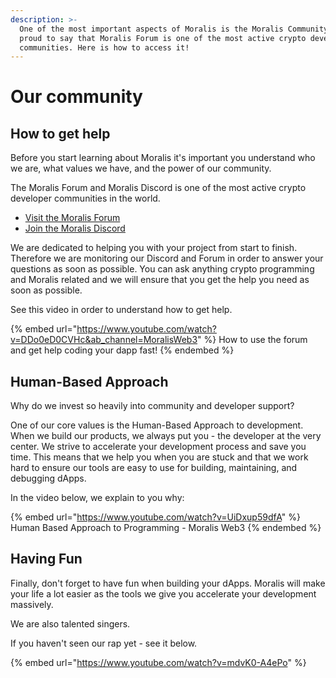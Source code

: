 ```yaml
---
description: >-
  One of the most important aspects of Moralis is the Moralis Community. We are
  proud to say that Moralis Forum is one of the most active crypto development
  communities. Here is how to access it!
---
```


# Our community

## How to get help

Before you start learning about Moralis it's important you understand who we are, what values we have, and the power of our community.

The Moralis Forum and Moralis Discord is one of the most active crypto developer communities in the world.

- [Visit the Moralis Forum](https://forum.moralis.io)
- [Join the Moralis Discord](https://moralis.io/mage)

We are dedicated to helping you with your project from start to finish. Therefore we are monitoring our Discord and Forum in order to answer your questions as soon as possible. You can ask anything crypto programming and Moralis related and we will ensure that you get the help you need as soon as possible.

See this video in order to understand how to get help.

{% embed url="https://www.youtube.com/watch?v=DDo0eD0CVHc&ab_channel=MoralisWeb3" %}
How to use the forum and get help coding your dapp fast!
{% endembed %}

## Human-Based Approach

Why do we invest so heavily into community and developer support?

One of our core values is the Human-Based Approach to development. When we build our products, we always put you - the developer at the very center. We strive to accelerate your development process and save you time. This means that we help you when you are stuck and that we work hard to ensure our tools are easy to use for building, maintaining, and debugging dApps.

In the video below, we explain to you why:

{% embed url="https://www.youtube.com/watch?v=UiDxup59dfA" %}
Human Based Approach to Programming - Moralis Web3
{% endembed %}

## Having Fun

Finally, don't forget to have fun when building your dApps. Moralis will make your life a lot easier as the tools we give you accelerate your development massively.

We are also talented singers.

If you haven't seen our rap yet - see it below.

{% embed url="https://www.youtube.com/watch?v=mdvK0-A4ePo" %}
